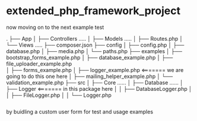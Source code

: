 # extended_php_framework_project
<!-- 
.
├── App
│   ├── Controllers
│   │   └── PagesController.php
│   ├── Models
│   │   └── UserModel.php
│   ├── Routes.php
│   └── Views
│       ├── about.view.php
│       ├── contact.view.php
│       └── home.view.php
├── composer.json
├── config
│   ├── config.php
│   ├── database.php
│   ├── media.php
│   └── paths.php
├── examples
│   ├── bootstrap_forms_example.php
│   ├── database_example.php
│   ├── file_uploader_example.php
│   ├── forms_example.php
│   ├── logger_example.php
│   ├── mailing_helper_example.php
│   └── validation_example.php
├── framework_structre_creator.sh
├── public
│   ├── css
│   ├── images
│   ├── index.php
│   ├── js
│   └── uploads
│       ├── documents
│       ├── images
│       │   └── ab86053ece4c0372.png
│       └── videos
├── README.md
├── src
│   ├── Core
│   │   ├── Controllers
│   │   │   └── Controller.php
│   │   ├── Models
│   │   │   └── Model.php
│   │   ├── Router
│   │   │   └── Router.php
│   │   └── Views
│   │       └── View.php
│   ├── Database
│   │   ├── DatabaseConnection.php
│   │   └── QueryBuilder.php
│   ├── FileUploader
│   │   ├── FileUploader.php
│   │   └── FileUploadException.php
│   ├── Forms
│   │   ├── AudioField.php
│   │   ├── BooleanField.php
│   │   ├── Bootstrap
│   │   │   ├── AudioField.php
│   │   │   ├── BooleanField.php
│   │   │   ├── CharField.php
│   │   │   ├── ChoiceField.php
│   │   │   ├── DateField.php
│   │   │   ├── DateTimeField.php
│   │   │   ├── EmailField.php
│   │   │   ├── Field.php
│   │   │   ├── FileField.php
│   │   │   ├── FloatField.php
│   │   │   ├── Form.php
│   │   │   ├── ImageField.php
│   │   │   ├── IntegerField.php
│   │   │   ├── PasswordField.php
│   │   │   ├── RadioField.php
│   │   │   ├── TextAreaField.php
│   │   │   ├── TimeField.php
│   │   │   └── VideoField.php
│   │   ├── CharField.php
│   │   ├── ChoiceField.php
│   │   ├── DateField.php
│   │   ├── DateTimeField.php
│   │   ├── EmailField.php
│   │   ├── Field.php
│   │   ├── FileField.php
│   │   ├── FloatField.php
│   │   ├── Form.php
│   │   ├── ImageField.php
│   │   ├── IntegerField.php
│   │   ├── PasswordField.php
│   │   ├── RadioField.php
│   │   ├── TextAreaField.php
│   │   ├── TimeField.php
│   │   └── VideoField.php
│   ├── Helpers
│   │   ├── AuthenticationHelper.php
│   │   ├── DebugHelpers.php
│   │   ├── ErrorHelpers.php
│   │   ├── FlashMessageHelper.php
│   │   ├── MailingHelper.php
│   │   ├── MiddlewareHelper.php
│   │   └── SessionHelper.php
│   ├── Logger
│   │   ├── DatabaseLogger.php
│   │   ├── FileLogger.php
│   │   └── Logger.php
│   ├── Middleware
│   │   └── CSRFMiddleware.php
│   └── Validation
│       ├── Rules
│       │   ├── Email.php
│       │   ├── MaxLength.php
│       │   ├── MinLength.php
│       │   ├── Numeric.php
│       │   ├── Required.php
│       │   └── Rule.php
│       └── Validator.php
├── tests
│   ├── BootstrapFormsTest.php
│   ├── DatabaseTest.php
│   ├── FileUploaderTest.php
│   ├── FormsTest.php
│   ├── LoggerTest.php
│   ├── QueryBuilderTest.php
│   └── ValidationTest.php
└── vendor
    └── autoload.php

 -->
 
now moving on to the next example test



.
├── App
│   ├── Controllers
.....
│   ├── Models
.....
│   ├── Routes.php
│   └── Views
.....
├── composer.json
├── config
│   ├── config.php
│   ├── database.php
│   ├── media.php
│   └── paths.php
├── examples
│   ├── bootstrap_forms_example.php
│   ├── database_example.php
│   ├── file_uploader_example.php   
│   ├── forms_example.php 
│   ├── logger_example.php <======= we are going to do this one here
│   ├── mailing_helper_example.php
│   └── validation_example.php
├── src
│   ├── Core
......
│   ├── Database
......
│   ├── Logger  <======= in this package here
│   │   ├── DatabaseLogger.php
│   │   ├── FileLogger.php
│   │   └── Logger.php

```php

```

by buidling a custom user form for test and usage examples